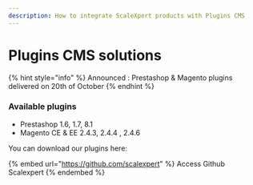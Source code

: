 ```yaml
---
description: How to integrate ScaleXpert products with Plugins CMS
---
```


# Plugins CMS solutions

{% hint style="info" %}
Announced : Prestashop & Magento plugins delivered on 20th of October
{% endhint %}

### Available plugins

* Prestashop 1.6, 1.7, 8.1
* Magento CE & EE 2.4.3, 2.4.4 , 2.4.6

You can download our plugins here:

{% embed url="https://github.com/scalexpert" %}
Access Github Scalexpert
{% endembed %}
